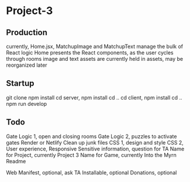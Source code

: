 # Project-3

## Production
currently, Home.jsx, MatchupImage and MatchupText manage the bulk of React logic
Home presents the React components, as the user cycles through rooms
image and text assets are currently held in assets, may be reorganized later

## Startup
git clone
npm install
    cd server, npm install
    cd ..
    cd client, npm install
    cd ..
npm run develop

## Todo
Gate Logic 1, open and closing rooms
Gate Logic 2, puzzles to activate gates
Render or Netlify
Clean up junk files
CSS 1, design and style
CSS 2, User experience, Responsive
Sensitive information, question for TA
Name for Project, currently Project 3
Name for Game, currently Into the Myrn
Readme

Web Manifest, optional, ask TA
Installable, optional
Donations, optional
